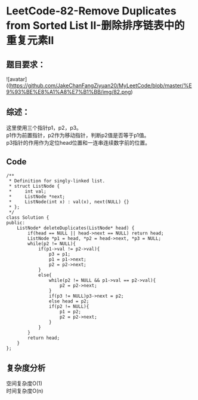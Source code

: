 # LeetCode-82-Remove Duplicates from Sorted List II-删除排序链表中的重复元素II

## 题目要求：
![avatar]((https://github.com/JakeChanFangZiyuan20/MyLeetCode/blob/master/%E9%93%BE%E8%A1%A8%E7%B1%BB/img/82.png)

## 综述：
这里使用三个指针p1，p2，p3。  
p1作为前置指针，p2作为移动指针，判断p2值是否等于p1值。  
p3指针的作用作为定位head位置和一连串连续数字前的位置。  

## Code
```
/**
 * Definition for singly-linked list.
 * struct ListNode {
 *     int val;
 *     ListNode *next;
 *     ListNode(int x) : val(x), next(NULL) {}
 * };
 */
class Solution {
public:
    ListNode* deleteDuplicates(ListNode* head) {
        if(head == NULL || head->next == NULL) return head;
        ListNode *p1 = head, *p2 = head->next, *p3 = NULL;
        while(p2 != NULL){
            if(p1->val != p2->val){
                p3 = p1;
                p1 = p1->next;
                p2 = p2->next;
            }
            else{
                while(p2 != NULL && p1->val == p2->val){
                    p2 = p2->next;
                }
                if(p3 != NULL)p3->next = p2;
                else head = p2;
                if(p2 != NULL){
                    p1 = p2;
                    p2 = p2->next;
                }
            }
        }
        return head;
    }
};
```
  


## 复杂度分析
空间复杂度O(1)  
时间复杂度O(n)

